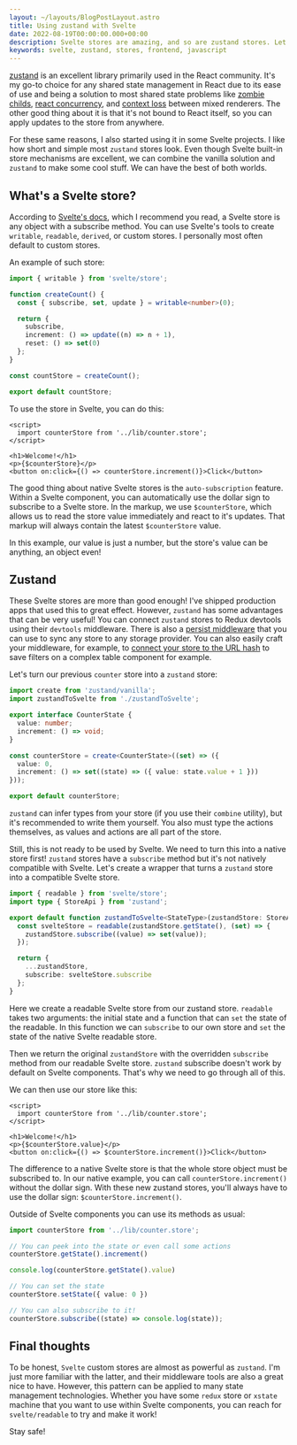 ```yaml
---
layout: ~/layouts/BlogPostLayout.astro
title: Using zustand with Svelte
date: 2022-08-19T00:00:00.000+00:00
description: Svelte stores are amazing, and so are zustand stores. Let's check how to take your Svelte apps state management to the next level
keywords: svelte, zustand, stores, frontend, javascript
---
```


[zustand](https://https://github.com/pmndrs/zustand) is an excellent library primarily used in the React community. It's my go-to choice for any shared state management in React due to its ease of use and being a solution to most shared state problems like [zombie childs](https://react-redux.js.org/api/hooks#stale-props-and-zombie-children), [react concurrency](https://github.com/bvaughn/rfcs/blob/useMutableSource/text/0000-use-mutable-source.md), and [context loss](https://github.com/facebook/react/issues/13332) between mixed renderers. The other good thing about it is that it's not bound to React itself, so you can apply updates to the store from anywhere.

For these same reasons, I also started using it in some Svelte projects. I like how short and simple most `zustand` stores look. Even though Svelte built-in store mechanisms are excellent, we can combine the vanilla solution and `zustand` to make some cool stuff. We can have the best of both worlds.

## What's a Svelte store?

According to [Svelte's](https://svelte.dev/tutorial/writable-stores)[ docs](https://svelte.dev/tutorial/writable-stores), which I recommend you read, a Svelte store is any object with a subscribe method. You can use Svelte's tools to create `writable`, `readable`, `derived`, or custom stores. I personally most often default to custom stores.

An example of such store:
```ts:src/lib/counter.store.ts
import { writable } from 'svelte/store';

function createCount() {
  const { subscribe, set, update } = writable<number>(0);

  return {
    subscribe,
    increment: () => update((n) => n + 1),
    reset: () => set(0)
  };
}

const countStore = createCount();

export default countStore;
```

To use the store in Svelte, you can do this:

```svelte:src/routes/+page.svelte
<script>
  import counterStore from '../lib/counter.store';
</script>

<h1>Welcome!</h1>
<p>{$counterStore}</p>
<button on:click={() => counterStore.increment()}>Click</button>
```

The good thing about native Svelte stores is the `auto-subscription` feature. Within a Svelte component, you can automatically use the dollar sign to subscribe to a Svelte store. In the markup, we use `$counterStore`, which allows us to read the store value immediately and react to it's updates. That markup will always contain the latest `$counterStore` value.

In this example, our value is just a number, but the store's value can be anything, an object even!

## Zustand

These Svelte stores are more than good enough! I've shipped production apps that used this to great effect. However, `zustand` has some advantages that can be very useful! You can connect `zustand` stores to Redux devtools using their `devtools` middleware. There is also a [persist middleware](https://docs.pmnd.rs/zustand/recipes/recipes#persist-middleware) that you can use to sync any store to any storage provider. You can also easily craft your middleware, for example, to [connect your store to the URL hash](https://docs.pmnd.rs/zustand/guides/connect-to-state-with-url-hash) to save filters on a complex table component for example.

Let's turn our previous `counter` store into a `zustand` store:

```ts:src/lib/counter.store.ts
import create from 'zustand/vanilla';
import zustandToSvelte from './zustandToSvelte';

export interface CounterState {
  value: number;
  increment: () => void;
}

const counterStore = create<CounterState>((set) => ({
  value: 0,
  increment: () => set((state) => ({ value: state.value + 1 }))
}));

export default counterStore;
```

`zustand` can infer types from your store (if you use their `combine` utility), but it's recommended to write them yourself. You also must type the actions themselves, as values and actions are all part of the store.

Still, this is not ready to be used by Svelte. We need to turn this into a native store first! `zustand` stores have a `subscribe` method but it's not natively compatible with Svelte. Let's create a wrapper that turns a `zustand` store into a compatible Svelte store.

```ts:src/lib/zustandToSvelte.ts
import { readable } from 'svelte/store';
import type { StoreApi } from 'zustand';

export default function zustandToSvelte<StateType>(zustandStore: StoreApi<StateType>) {
  const svelteStore = readable(zustandStore.getState(), (set) => {
    zustandStore.subscribe((value) => set(value));
  });

  return {
    ...zustandStore,
    subscribe: svelteStore.subscribe
  };
}
```

Here we create a readable Svelte store from our zustand store. `readable` takes two arguments: the initial state and a function that can `set` the state of the readable. In this function we can `subscribe` to our own store and `set` the state of the native Svelte readable store.

Then we return the original `zustandStore` with the overridden `subscribe` method from our readable Svelte store. `zustand` subscribe doesn't work by default on Svelte components. That's why we need to go through all of this.

We can then use our store like this:

```svelte:src/routes/+page.svelte
<script>
  import counterStore from '../lib/counter.store';
</script>

<h1>Welcome!</h1>
<p>{$counterStore.value}</p>
<button on:click={() => $counterStore.increment()}>Click</button>
```

The difference to a native Svelte store is that the whole store object must be subscribed to. In our native example, you can call `counterStore.increment()` without the dollar sign. With these new zustand stores, you'll always have to use the dollar sign: `$counterStore.increment()`.

Outside of Svelte components you can use its methods as usual:
```ts
import counterStore from '../lib/counter.store';

// You can peek into the state or even call some actions
counterStore.getState().increment()

console.log(counterStore.getState().value)

// You can set the state
counterStore.setState({ value: 0 })

// You can also subscribe to it!
counterStore.subscribe((state) => console.log(state));
```

## Final thoughts

To be honest, `Svelte` custom stores are almost as powerful as `zustand`. I'm just more familiar with the latter, and their middleware tools are also a great nice to have. However, this pattern can be applied to many state management technologies. Whether you have some `redux` store or `xstate` machine that you want to use within Svelte components, you can reach for `svelte/readable` to try and make it work!

Stay safe!
